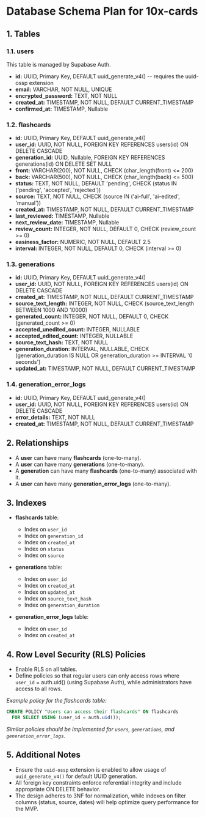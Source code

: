 # Database Schema Plan for 10x-cards

## 1. Tables

### 1.1. users

This table is managed by Supabase Auth.

- **id:** UUID, Primary Key, DEFAULT uuid_generate_v4() -- requires the uuid-ossp extension
- **email:** VARCHAR, NOT NULL, UNIQUE
- **encrypted_password:** TEXT, NOT NULL
- **created_at:** TIMESTAMP, NOT NULL, DEFAULT CURRENT_TIMESTAMP
- **confirmed_at:** TIMESTAMP, Nullable

### 1.2. flashcards
- **id:** UUID, Primary Key, DEFAULT uuid_generate_v4()
- **user_id:** UUID, NOT NULL, FOREIGN KEY REFERENCES users(id) ON DELETE CASCADE
- **generation_id:** UUID, Nullable, FOREIGN KEY REFERENCES generations(id) ON DELETE SET NULL
- **front:** VARCHAR(200), NOT NULL, CHECK (char_length(front) <= 200)
- **back:** VARCHAR(500), NOT NULL, CHECK (char_length(back) <= 500)
- **status:** TEXT, NOT NULL, DEFAULT 'pending', CHECK (status IN ('pending', 'accepted', 'rejected'))
- **source:** TEXT, NOT NULL, CHECK (source IN ('ai-full', 'ai-edited', 'manual'))
- **created_at:** TIMESTAMP, NOT NULL, DEFAULT CURRENT_TIMESTAMP
- **last_reviewed:** TIMESTAMP, Nullable
- **next_review_date:** TIMESTAMP, Nullable
- **review_count:** INTEGER, NOT NULL, DEFAULT 0, CHECK (review_count >= 0)
- **easiness_factor:** NUMERIC, NOT NULL, DEFAULT 2.5
- **interval:** INTEGER, NOT NULL, DEFAULT 0, CHECK (interval >= 0)

### 1.3. generations
- **id:** UUID, Primary Key, DEFAULT uuid_generate_v4()
- **user_id:** UUID, NOT NULL, FOREIGN KEY REFERENCES users(id) ON DELETE CASCADE
- **created_at:** TIMESTAMP, NOT NULL, DEFAULT CURRENT_TIMESTAMP
- **source_text_length:** INTEGER, NOT NULL, CHECK (source_text_length BETWEEN 1000 AND 10000)
- **generated_count:** INTEGER, NOT NULL, DEFAULT 0, CHECK (generated_count >= 0)
- **accepted_unedited_count:** INTEGER, NULLABLE
- **accepted_edited_count:** INTEGER, NULLABLE
- **source_text_hash:** TEXT, NOT NULL
- **generation_duration:** INTERVAL, NULLABLE, CHECK (generation_duration IS NULL OR generation_duration >= INTERVAL '0 seconds')
- **updated_at:** TIMESTAMP, NOT NULL, DEFAULT CURRENT_TIMESTAMP

### 1.4. generation_error_logs
- **id:** UUID, Primary Key, DEFAULT uuid_generate_v4()
- **user_id:** UUID, NOT NULL, FOREIGN KEY REFERENCES users(id) ON DELETE CASCADE
- **error_details:** TEXT, NOT NULL
- **created_at:** TIMESTAMP, NOT NULL, DEFAULT CURRENT_TIMESTAMP

## 2. Relationships

- A **user** can have many **flashcards** (one-to-many).
- A **user** can have many **generations** (one-to-many).
- A **generation** can have many **flashcards** (one-to-many) associated with it.
- A **user** can have many **generation_error_logs** (one-to-many).

## 3. Indexes

- **flashcards** table:
  - Index on `user_id`
  - Index on `generation_id`
  - Index on `created_at`
  - Index on `status`
  - Index on `source`

- **generations** table:
  - Index on `user_id`
  - Index on `created_at`
  - Index on `updated_at`
  - Index on `source_text_hash`
  - Index on `generation_duration`

- **generation_error_logs** table:
  - Index on `user_id`
  - Index on `created_at`

## 4. Row Level Security (RLS) Policies

- Enable RLS on all tables.
- Define policies so that regular users can only access rows where `user_id` = auth.uid() (using Supabase Auth), while administrators have access to all rows.

_Example policy for the flashcards table:_

```sql
CREATE POLICY "Users can access their flashcards" ON flashcards
  FOR SELECT USING (user_id = auth.uid());
```

_Similar policies should be implemented for `users`, `generations`, and `generation_error_logs`._

## 5. Additional Notes

- Ensure the `uuid-ossp` extension is enabled to allow usage of `uuid_generate_v4()` for default UUID generation.
- All foreign key constraints enforce referential integrity and include appropriate ON DELETE behavior.
- The design adheres to 3NF for normalization, while indexes on filter columns (status, source, dates) will help optimize query performance for the MVP.
